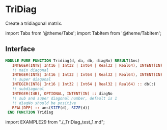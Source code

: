 # TriDiag

Create a tridiagonal matrix.

import Tabs from '@theme/Tabs';
import TabItem from '@theme/TabItem';

## Interface

<Tabs>
<TabItem value="interface" label="܀ Interface" default>

```fortran
MODULE PURE FUNCTION Tridiag(d, da, db, diagNo) RESULT(Ans)
   INTEGER(INT8| Int16 | Int32 | Int64 | Real32 | Real64), INTENT(IN) :: d(:)
   !! main diagonal
   INTEGER(INT8| Int16 | Int32 | Int64 | Real32 | Real64), INTENT(IN) :: da(:)
   !! super diagonal
   INTEGER(INT8| Int16 | Int32 | Int64 | Real32 | Real64) :: db(:)
   !! subdiagonal
   INTEGER(I4B), OPTIONAL, INTENT(IN) :: diagNo
   !! sub and super diagonal number, default is 1
   !! diagNo should be positive
   REAL(DFP) :: ans(SIZE(d), SIZE(d))
 END FUNCTION Tridiag
```

</TabItem>

<TabItem value="example" label="️܀ See example">

import EXAMPLE29 from "./_TriDiag_test_1.md";

<EXAMPLE29 />

</TabItem>

<TabItem value="close" label="↢ ">

</TabItem>
</Tabs>
